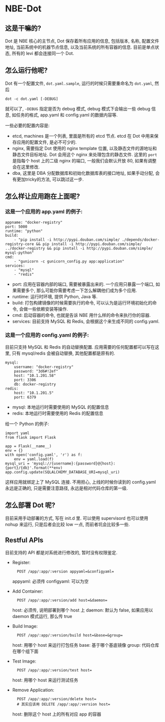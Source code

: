 # NBE-Dot

## 这是干嘛的?

Dot 是 NBE 核心的主节点, Dot 保存着所有应用的信息, 包括版本, 名称, 配置文件地址, 当前系统中的机器节点信息, 以及当前系统的所有容器的信息. 目前是单点状态, 所有的 levi 都会连接同一个 Dot.

## 怎么运行他呢?

Dot 有一个配置文件, `dot.yaml.sample`, 运行的时候只需要重命名为 `dot.yaml`, 然后

    dot -c dot.yaml [-DEBUG]
    
就可以了, `-DEBUG` 指定是否为 debug 模式, debug 模式下会输出一些 debug 信息, 如任务的格式, app.yaml 和 config.yaml 的数据内容等.

一些必要的配置内容是:

* etcd, machines 是一个列表, 里面是所有的 etcd 节点. etcd 在 Dot 中用来保存应用的配置文件, 是必不可少的.
* nginx, 需要指定 Dot 使用的 nginx template 位置, 以及静态文件的源地址和静态文件目标地址. Dot 会用这个 nginx 来处理包含的静态文件. 这里的 `port` 是指每个 host 上的二级 nginx 的端口, 一般我们会默认开放 80, 如果有调整会在这里修改.
* dba, 这里是 DBA 分配数据库和初始化数据库表的接口地址, 如果手动分配, 会有更加tricky的方法, 可以跳过这一步.

## 怎么样让应用跑在上面呢?

### 这是一个应用的 app.yaml 的例子:

    appname: "docker-registry"
    port: 5000
    runtime: "python"
    build: 
        - "pip install -i http://pypi.douban.com/simple/ ./depends/docker-registry-core && pip install -i http://pypi.douban.com/simple/ ../docker-registry && pip install -i http://pypi.douban.com/simple/ mysql-python"
    cmd:
        - "gunicorn -c gunicorn_config.py app:application"
    services:
        - "mysql"
        - "redis"
        
* port: 应用在容器内部的端口, 需要被暴露出来的. 一个应用只暴露一个端口, 如果需要多个, 那么可能你需要考虑一下怎么解耦他们成为多个应用.
* runtime: 运行时环境, 提供 Python, Java 等.
* build: 打包构建镜像的时候需要执行的命令, 可以认为是运行环境初始化的命令, 会做一些依赖安装等操作.
* cmd: 启动容器的命令, 也就是告诉 NBE 用什么样的命令来执行你的容器.
* services: 目前支持 MySQL 和 Redis, 会根据这个来生成不同的 config.yaml.

### 这是一个应用的 config.yaml 的例子:

目前只支持 MySQL 和 Redis 的自动替换配置. 应用需要的任何配置都可以写在这里, 只有 mysql/redis 会被自动替换, 其他配置都是原有的.

    mysql:
        username: "docker-registry"
        password: "3d6#!2ef"
        host: "10.1.201.58"
        port: 3306
        db: docker-registry
    redis:
        host: "10.1.201.5"
        port: 6379
      
* mysql: 本地运行时需要使用的 MySQL 的配置信息
* redis: 本地运行时需要使用的 Redis 的配置信息

给一个 Python 的例子:

    import yaml
    from flask import Flask
    
    app = Flask(__name__)
    env = {}
    with open('config.yaml', 'r') as f:
        env = yaml.load(f)
    mysql_uri = 'mysql://{username}:{password}@{host}:{port}/{db}'.format(**env)
    app.config.update(SQLALCHEMY_DATABASE_URI=mysql_uri)
    
这样应用就绑定上了 MySQL 连接. 不用担心, 上线的时候你读到的 config.yaml 永远是正确的, 只是需要注意路径, 永远是相对代码仓库的第一级.

## 怎么部署 Dot 呢?

目前采用手动部署的方式, 写在 init.d 里. 可以使用 supervisord 也可以使用 nohup 来运行, 只是后者会比较 low 一点, 而前者坑会比较多一些.

## Restful APIs

目前支持的 API 都是对系统进行修改的, 暂时没有权限鉴定.

* Register:

        POST /app/:app/:version appyaml=&configyaml=
        
    appyaml: 必须传
    configyaml: 可以为空
    
* Add Container:

        POST /app/:app/:version/add host=&daemon=
        
    host: 必须传, 说明部署到哪个 host 上
    daemon: 默认为 false, 如果应用以 daemon 模式运行, 那么传 true
    
* Build Image:

        POST /app/:app/:version/build host=&base=&group=
        
    host: 用哪个 host 来运行打包任务
    base: 基于哪个基底镜像
    group: 代码仓库在哪个组下面
    
* Test Image:

        POST /app/:app/:version/test host=
        
    host: 用哪个 host 来运行测试任务
    
* Remove Application:

        POST /app/:app/:version/delete host=
        # 其实应该用 DELETE /app/:app/:version host=
        
    host: 删除这个 host 上的所有对应 app 的容器
